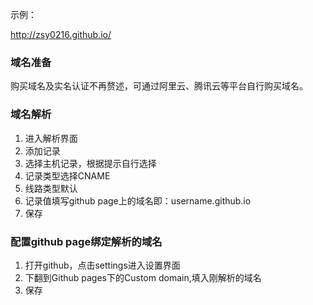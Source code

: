 示例：

http://zsy0216.github.io/

### 域名准备

​	购买域名及实名认证不再赘述，可通过阿里云、腾讯云等平台自行购买域名。

### 域名解析

1. 进入解析界面
2. 添加记录
3. 选择主机记录，根据提示自行选择
4. 记录类型选择CNAME
5. 线路类型默认
6. 记录值填写github page上的域名即：username.github.io
7. 保存

### 配置github page绑定解析的域名

1. 打开github，点击settings进入设置界面
2. 下翻到Github pages下的Custom domain,填入刚解析的域名
3. 保存